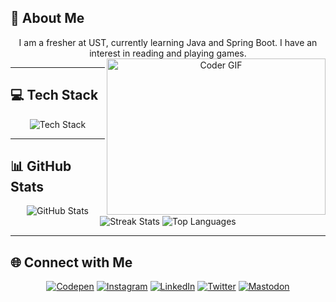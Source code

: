 ## 💫 About Me
<p align="center">
  I am a fresher at UST, currently learning Java and Spring Boot. I have an interest in reading and playing games.
  <img align="right" alt="Coder GIF" height=250 width=350 src="https://magiccopy.xyz/assets/images/hadder.gif" />
</p>

---

## 💻 Tech Stack
<p align="center">
  <img src="https://skillicons.dev/icons?i=arch,c,cpp,html,css,js,python,django,java,spring,sqlite,mongodb" alt="Tech Stack" />
</p>

---

## 📊 GitHub Stats
<p align="center">
  <img src="https://github-readme-stats.vercel.app/api?username=abijith-suresh&theme=catppuccin_mocha&hide_border=true" alt="GitHub Stats" />
  <img src="https://github-readme-streak-stats.herokuapp.com/?user=abijith-suresh&theme=catppuccin_mocha&hide_border=true" alt="Streak Stats" />
  <img src="https://github-readme-stats.vercel.app/api/top-langs/?username=abijith-suresh&theme=catppuccin_mocha&hide_border=true&layout=compact" alt="Top Languages" />
</p>

---

## 🌐 Connect with Me
<p align="center">
  <a href="https://codepen.io/Abijith_Suresh"><img src="https://skillicons.dev/icons?i=codepen" alt="Codepen" /></a>
  <a href="https://instagram.com/abijith.sh"><img src="https://skillicons.dev/icons?i=instagram" alt="Instagram" /></a>
  <a href="https://linkedin.com/in/abijith-suresh"><img src="https://skillicons.dev/icons?i=linkedin" alt="LinkedIn" /></a>
  <a href="https://x.com/abijith_sh"><img src="https://skillicons.dev/icons?i=twitter" alt="Twitter" /></a>
  <a href="https://mastodon.social/@abijith_suresh"><img src="https://skillicons.dev/icons?i=mastodon" alt="Mastodon" /></a>
</p>
